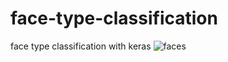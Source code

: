 # face-type-classification
face type classification with keras
![faces](http://epj-images.oss-cn-shanghai.aliyuncs.com/assets/face-types.jpg "faces")

## 